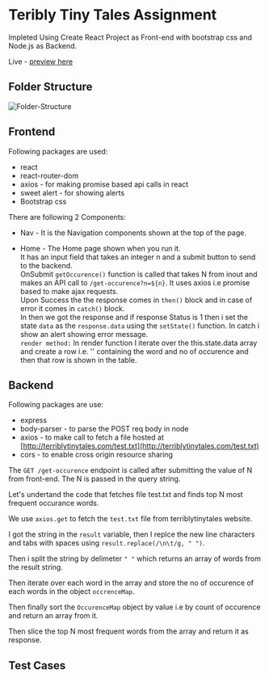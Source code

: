 # Teribly Tiny Tales Assignment
Impleted Using Create React Project as Front-end with bootstrap css and Node.js as Backend.

Live - [preview here](https://ttt-assignment.herokuapp.com/)


## Folder Structure
![Folder-Structure](https://user-images.githubusercontent.com/14115048/36096621-2f7ad44c-101d-11e8-861f-2429895c7fbf.PNG "Folder Structure")

## Frontend
Following packages are used:
* react
* react-router-dom
* axios - for making promise based api calls in react
* sweet alert - for showing alerts
* Bootstrap css

There are following 2 Components:
* Nav -
It is the Navigation components shown at the top of the page.

* Home -
The Home page shown when you run it. <br/>
It has an input field that takes an integer n and a submit button to send to the backend.<br/>
OnSubmit ```getOccurence()``` function is called that takes N from inout and makes an API call to ```/get-occurence?n=${n}```. It uses axios i.e promise based to make ajax requests.</br>
Upon Success the the response comes in ```then()``` block and in case of error it comes in ```catch()``` block.<br/>
In then we got the response and if response Status is 1 then i set the state ```data``` as the ```response.data``` using the ```setState()``` function.
In catch i show an alert showing error message.<br/>
```render method:```
In render function I iterate over the this.state.data array and create a row i.e. '<tr>' containing the word and no of occurence and then that row is shown in the table.

## Backend
Following packages are use:
* express
* body-parser - to parse the POST req body in node
* axios - to make call to fetch a file hosted at [http://terriblytinytales.com/test.txt](http://terriblytinytales.com/test.txt)
* cors - to enable cross origin resource sharing

The ```GET /get-occurence``` endpoint is called after submitting the value of N from front-end. The N is passed in the query string.

Let's undertand the code that fetches file test.txt and finds top N most frequent occurance words.

We use ```axios.get``` to fetch the ```test.txt``` file from terriblytinytales website.

I got the string in the ```result``` variable, then I replce the new line characters and tabs with spaces using ```result.replace(/\n\t/g, " ")```.

Then i split the string by delimeter ```" "``` which returns an array of words from the result string.

Then iterate over each word in the array and store the no of occurence of each words in the object ```occrenceMap```.

Then finally sort the ```OccurenceMap``` object by value i.e by count of occurence and return an array from it.

Then slice the top N most frequent words from the array and return it as response.

## Test Cases
